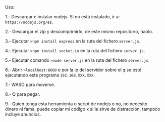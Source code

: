 Uso:

1.- Descargar e instalar nodejs. Si no está instalado, ir a: `https://nodejs.org/es`.

2.- Descargar el zip y descomprimirlo, de este mismo repositorio, hablo.

3.- Ejecutar `>npm install express` en la ruta del fichero `server.js`.

4.- Ejecutar `>npm install socket.io` en la ruta del fichero `server.js`.

5.- Ejecutar comando `>node server.js` en la ruta del fichero `server.js`.

6.- Abrir `>localhost:8000` o por la ip del servidor sobre el q se esté ejecutando este programa `192.168.XXX.XXX`.

7.- WASD para moverse.

8.- Q para pegar.

9.- Quien tenga esta herramienta o script de nodejs o no, no necesito dinero ni fama, puede copiar mi código x si le sirve de distracción, tampoco incluye anuncios.
